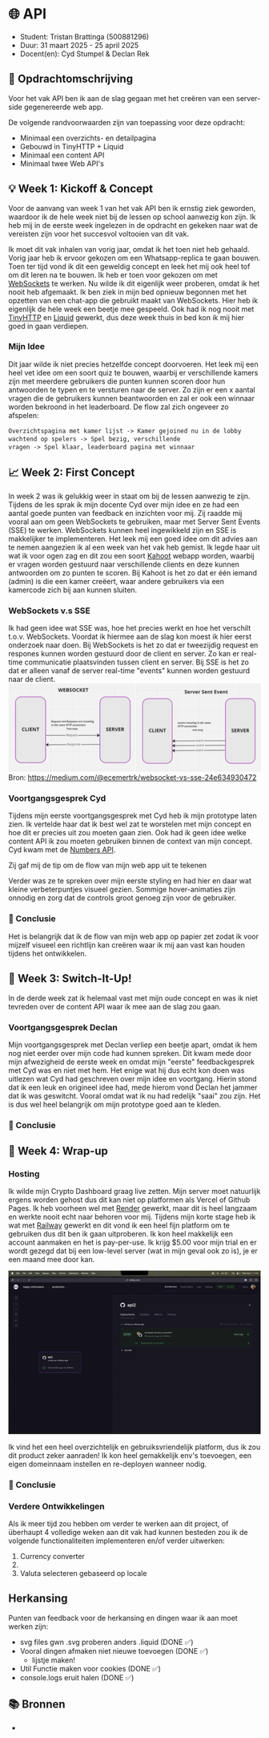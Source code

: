 # 🌐 API

- Student: Tristan Brattinga (500881296)
- Duur: 31 maart 2025 - 25 april 2025
- Docent(en): Cyd Stumpel & Declan Rek

## 📝 Opdrachtomschrijving

Voor het vak API ben ik aan de slag gegaan met het creëren van een server-side gegenereerde web app.

De volgende randvoorwaarden zijn van toepassing voor deze opdracht:

- Minimaal een overzichts- en detailpagina
- Gebouwd in TinyHTTP + Liquid
- Minimaal een content API
- Minimaal twee Web API's

## 💡 Week 1: Kickoff & Concept

Voor de aanvang van week 1 van het vak API ben ik ernstig ziek geworden, waardoor ik de hele week niet bij de lessen op
school aanwezig kon zijn. Ik heb mij in de eerste week ingelezen in de opdracht en gekeken naar wat de vereisten zijn
voor het succesvol voltooien van dit vak.

Ik moet dit vak inhalen van vorig jaar, omdat ik het toen niet heb gehaald. Vorig jaar heb ik ervoor gekozen om een 
Whatsapp-replica te gaan bouwen. Toen ter tijd vond ik dit een geweldig concept en leek het mij ook heel tof om dit
leren na te bouwen. Ik heb er toen voor gekozen om
met [WebSockets](https://developer.mozilla.org/en-US/docs/Web/API/WebSockets_API) te werken. Nu wilde ik dit eigenlijk
weer proberen, omdat ik het nooit heb afgemaakt. Ik ben ziek in mijn bed opnieuw begonnen met het opzetten van een 
chat-app die gebruikt maakt van WebSockets. Hier heb ik eigenlijk de hele week een beetje mee gespeeld. Ook had ik nog 
nooit met [TinyHTTP](https://tinyhttp.v1rtl.site/) en [Liquid](https://liquidjs.com/) gewerkt, dus deze week thuis in 
bed kon ik mij hier goed in gaan verdiepen.

### Mijn Idee

Dit jaar wilde ik niet precies hetzelfde concept doorvoeren. Het leek mij een heel vet idee om een soort quiz te 
bouwen, waarbij er verschillende kamers zijn met meerdere gebruikers die punten kunnen scoren door hun antwoorden te 
typen en te versturen naar de server. Zo zijn er een x aantal vragen die de gebruikers kunnen beantwoorden en zal er 
ook een winnaar worden bekroond in het leaderboard. De flow zal zich ongeveer zo afspelen:

```
Overzichtspagina met kamer lijst -> Kamer gejoined nu in de lobby wachtend op spelers -> Spel bezig, verschillende 
vragen -> Spel klaar, leaderboard pagina met winnaar
```

## 📈 Week 2: First Concept

In week 2 was ik gelukkig weer in staat om bij de lessen aanwezig te zijn. Tijdens de les sprak ik mijn docente Cyd 
over mijn idee en ze had een aantal goede punten van feedback en inzichten voor mij. Zij raadde mij vooral aan om geen 
WebSockets te gebruiken, maar met Server Sent Events (SSE) te werken. WebSockets kunnen heel ingewikkeld zijn en SSE is 
makkelijker te implementeren. Het leek mij een goed idee om dit advies aan te nemen aangezien ik al een week van 
het vak heb gemist. Ik legde haar uit wat ik voor ogen zag en dit zou een soort [Kahoot](https://kahoot.it/) webapp 
worden, waarbij er vragen worden gestuurd naar verschillende clients en deze kunnen antwoorden om zo punten te 
scoren. Bij Kahoot is het zo dat er één iemand (admin) is die een kamer creëert, waar andere gebruikers via een 
kamercode zich bij aan kunnen sluiten. 

### WebSockets v.s SSE

Ik had geen idee wat SSE was, hoe het precies werkt en hoe het verschilt t.o.v. WebSockets. Voordat ik hiermee aan 
de slag kon moest ik hier eerst onderzoek naar doen. Bij WebSockets is het zo dat er tweezijdig request en respones 
kunnen worden gestuurd door de client en server. Zo kan er real-time communicatie plaatsvinden tussen client en 
server. Bij SSE is het zo dat er alleen vanaf de server real-time "events" kunnen worden gestuurd naar de client.
![img.png](./readme-images/img.png)
Bron: https://medium.com/@ecemertrk/websocket-vs-sse-24e634930472

### Voortgangsgesprek Cyd

Tijdens mijn eerste voortgangsgesprek met Cyd heb ik mijn prototype laten zien. Ik vertelde haar dat ik best wel zat te 
worstelen met mijn concept en hoe dit er precies uit zou moeten gaan zien. Ook had ik geen idee welke content API ik 
zou moeten gebruiken binnen de context van mijn concept. Cyd kwam met de [Numbers API](http://numbersapi.com/#42).

Zij gaf mij de tip om de flow van mijn web app uit te tekenen

Verder was ze te spreken over mijn eerste styling en had hier en daar wat kleine verbeterpuntjes visueel gezien. Sommige hover-animaties zijn onnodig
en zorg dat de controls groot genoeg zijn voor de gebruiker.

### 🧠 Conclusie

Het is belangrijk dat ik de flow van mijn web app op papier zet zodat ik voor mijzelf visueel een richtlijn kan 
creëren waar ik mij aan vast kan houden tijdens het ontwikkelen. 

## 🔄 Week 3: Switch-It-Up!

In de derde week zat ik helemaal vast met mijn oude concept en was ik niet tevreden over de content API waar ik mee 
aan de slag zou gaan.

### Voortgangsgesprek Declan

Mijn voortgangsgesprek met Declan verliep een beetje apart, omdat ik hem nog niet eerder over mijn code had kunnen
spreken. Dit kwam mede door mijn afwezigheid de eerste week en omdat mijn "eerste" feedbackgesprek met Cyd was en
niet met hem. Het enige wat hij dus echt kon doen was uitlezen wat Cyd had geschreven over mijn idee en voortgang.
Hierin stond dat ik een leuk en origineel idee had, mede hierom vond Declan het jammer dat ik was geswitcht. Vooral
omdat wat ik nu had redelijk "saai" zou zijn. Het is dus wel heel belangrijk om mijn prototype goed aan te kleden.

### 🧠 Conclusie

## 🚀 Week 4: Wrap-up

### Hosting

Ik wilde mijn Crypto Dashboard graag live zetten. Mijn server moet natuurlijk ergens worden gehost dus dit kan niet 
op platformen als Vercel of Github Pages. Ik heb voorheen wel met [Render](https://render.com/) gewerkt, maar dit is 
heel langzaam en werkte nooit echt naar behoren voor mij. Tijdens mijn korte stage heb ik wat met 
[Railway](https://railway.com/) gewerkt en dit vond ik een heel fijn platform om te gebruiken dus dit ben ik gaan 
uitproberen. Ik kon heel makkelijk een account aanmaken en het is pay-per-use. Ik krijg $5.00 voor mijn trial en er 
wordt gezegd dat bij een low-level server (wat in mijn geval ook zo is), je er een maand mee door kan.  

<img src="./readme-images/railway.png" width="800" alt="railway dashboard">

Ik vind het een heel overzichtelijk en gebruiksvriendelijk platform, dus ik zou dit product zeker aanraden! Ik kon 
heel gemakkelijk env's toevoegen, een eigen domeinnaam instellen en re-deployen wanneer nodig.

### 🧠 Conclusie

### Verdere Ontwikkelingen

Als ik meer tijd zou hebben om verder te werken aan dit project, of überhaupt 4 volledige weken aan dit vak had 
kunnen besteden zou ik de volgende functionaliteiten implementeren en/of verder uitwerken:

1. Currency converter
2. 
3. Valuta selecteren gebaseerd op locale

## Herkansing

Punten van feedback voor de herkansing en dingen waar ik aan moet werken zijn:
- svg files gwn .svg proberen anders .liquid (DONE ✅)
- Vooral dingen afmaken niet nieuwe toevoegen (DONE ✅)
    - lijstje maken!
- Util Functie maken voor cookies (DONE ✅)
- console.logs eruit halen (DONE ✅)

## 📚 Bronnen

- 